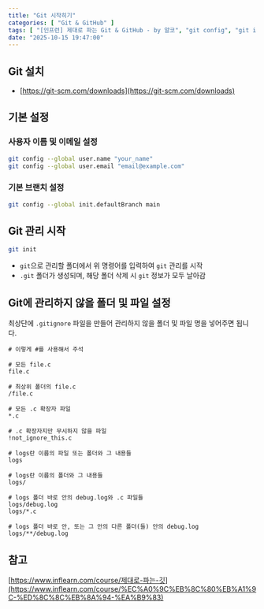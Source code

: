 ```yaml
---
title: "Git 시작히기"
categories: [ "Git & GitHub" ]
tags: [ "[인프런] 제대로 파는 Git & GitHub - by 얄코", "git config", "git init", "gitignore" ]
date: "2025-10-15 19:47:00"
---
```


## Git 설치

- [https://git-scm.com/downloads](https://git-scm.com/downloads)

## 기본 설정

### 사용자 이름 및 이메일 설정

```bash
git config --global user.name "your_name"
git config --global user.email "email@example.com"
```

### 기본 브랜치 설정

```bash
git config --global init.defaultBranch main
```

## Git 관리 시작

```bash
git init
```

- `git`으로 관리할 폴더에서 위 명령어를 입력하여 `git` 관리를 시작
- `.git` 폴더가 생성되며, 해당 폴더 삭제 시 `git` 정보가 모두 날아감

## Git에 관리하지 않을 폴더 및 파일 설정

최상단에 `.gitignore` 파일을 만들어 관리하지 않을 폴더 및 파일 명을 넣어주면 됩니다.

```ignore
# 이렇게 #를 사용해서 주석

# 모든 file.c
file.c

# 최상위 폴더의 file.c
/file.c

# 모든 .c 확장자 파일
*.c

# .c 확장자지만 무시하지 않을 파일
!not_ignore_this.c

# logs란 이름의 파일 또는 폴더와 그 내용들
logs

# logs란 이름의 폴더와 그 내용들
logs/

# logs 폴더 바로 안의 debug.log와 .c 파일들
logs/debug.log
logs/*.c

# logs 폴더 바로 안, 또는 그 안의 다른 폴더(들) 안의 debug.log
logs/**/debug.log
```

## 참고

[https://www.inflearn.com/course/제대로-파는-깃](https://www.inflearn.com/course/%EC%A0%9C%EB%8C%80%EB%A1%9C-%ED%8C%8C%EB%8A%94-%EA%B9%83)
